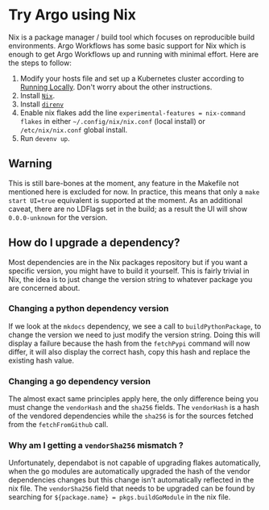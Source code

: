 # Try Argo using Nix

Nix is a package manager / build tool which focuses on reproducible build environments.
Argo Workflows has some basic support for Nix which is enough to get Argo Workflows up and running with minimal effort.
Here are the steps to follow:

  1. Modify your hosts file and set up a Kubernetes cluster according to [Running Locally](running-locally.md). Don't worry about the other instructions.
  2. Install [`Nix`](https://nixos.org/download.html).
  3. Install [`direnv`](https://devenv.sh/getting-started/)
  4. Enable nix flakes add the line `experimental-features = nix-command flakes` in either `~/.config/nix/nix.conf` (local install) or `/etc/nix/nix.conf` global install.
  5. Run `devenv up`.

## Warning

This is still bare-bones at the moment, any feature in the Makefile not mentioned here is excluded for now.
In practice, this means that only a `make start UI=true` equivalent is supported at the moment.
As an additional caveat, there are no LDFlags set in the build; as a result the UI will show `0.0.0-unknown` for the version.

## How do I upgrade a dependency?

Most dependencies are in the Nix packages repository but if you want a specific version, you might have to build it yourself.
This is fairly trivial in Nix, the idea is to just change the version string to whatever package you are concerned about.

### Changing a python dependency version

If we look at the `mkdocs` dependency, we see a call to `buildPythonPackage`, to change the version we need to just modify the version string.
Doing this will display a failure because the hash from the `fetchPypi` command will now differ, it will also display the correct hash, copy this hash
and replace the existing hash value.

### Changing a go dependency version

The almost exact same principles apply here, the only difference being you must change the `vendorHash` and the `sha256` fields.
The `vendorHash` is a hash of the vendored dependencies while the `sha256` is for the sources fetched from the `fetchFromGithub` call.

### Why am I getting a `vendorSha256` mismatch ?

Unfortunately, dependabot is not capable of upgrading flakes automatically, when the go modules are automatically upgraded the
hash of the vendor dependencies changes but this change isn't automatically reflected in the nix file. The `vendorSha256` field that needs to
be upgraded can be found by searching for `${package.name} = pkgs.buildGoModule` in the nix file.
